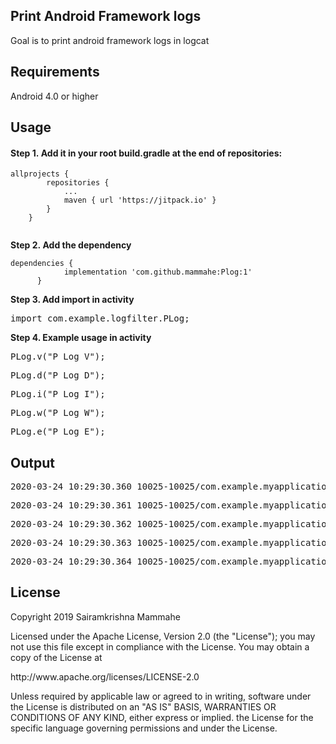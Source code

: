 <h2><strong>Print Android Framework logs</strong></h2>
<p>Goal is to print android framework logs in logcat</p>
<h2><strong>Requirements</strong></h2>
<p>Android 4.0 or higher&nbsp;</p>
<h2><strong> Usage</strong></h2>
<h4><strong>Step 1.&nbsp;</strong>Add it in your root build.gradle at the end of repositories:</h4>
<pre class="kode language-css code-toolbar"><code class=" kode language-css"><span class="token selector">allprojects</span> <span class="token punctuation">{</span>
		<span class="token selector">repositories</span> <span class="token punctuation">{</span>
			<span class="token selector">...
			maven</span> <span class="token punctuation">{</span> url <span class="token string">'https://jitpack.io'</span> <span class="token punctuation">}</span>
		<span class="token punctuation">}</span>
	<span class="token punctuation">}<br /><br /></span></code></pre>
<p><strong>Step 2.&nbsp;Add the dependency</strong></p>
<pre class="kode code-toolbar  language-css"><code id="depCodeGradle" class=" kode  language-css"><span class="token selector">dependencies</span> <span class="token punctuation">{</span>
	        implementation <span class="token string">'com.github.mammahe:Plog:1'</span>
	<span class="token punctuation">  }</span></code></pre>
<p><strong>Step 3. Add import in activity</strong></p>
<pre>import com.example.logfilter.PLog;</pre>
<p><strong>Step 4. Example usage in activity</strong></p>
<pre>PLog.v("P Log V");</pre>
<pre>PLog.d("P Log D");</pre>
<pre>PLog.i("P Log I");</pre>
<pre>PLog.w("P Log W");</pre>
<pre>PLog.e("P Log E");</pre>

<h2>Output</h2>
<p><pre>2020-03-24 10:29:30.360 10025-10025/com.example.myapplication V/com.example.myapplication.MainActivity: 2020-03-24 10:29:30.359 com.example.myapplication.MainActivity#onCreate:18 P Log V</pre></p>
<p><pre>2020-03-24 10:29:30.361 10025-10025/com.example.myapplication V/com.example.myapplication.MainActivity: 2020-03-24 10:29:30.360 com.example.myapplication.MainActivity#onCreate:19 P Log D</pre></p>
<p><pre>2020-03-24 10:29:30.362 10025-10025/com.example.myapplication V/com.example.myapplication.MainActivity: 2020-03-24 10:29:30.361 com.example.myapplication.MainActivity#onCreate:20 P Log I</pre></p>
<p><pre>2020-03-24 10:29:30.363 10025-10025/com.example.myapplication V/com.example.myapplication.MainActivity: 2020-03-24 10:29:30.362 com.example.myapplication.MainActivity#onCreate:21 P Log W</pre></p>
<p><pre>2020-03-24 10:29:30.364 10025-10025/com.example.myapplication V/com.example.myapplication.MainActivity: 2020-03-24 10:29:30.363 com.example.myapplication.MainActivity#onCreate:22 P Log E</pre></p>
<h2>License</h2>
<p>Copyright 2019 Sairamkrishna Mammahe</p>
<p>Licensed under the Apache License, Version 2.0 (the "License"); you may not use this file except in compliance with the License. You may obtain a copy of the License at</p>
<p>http://www.apache.org/licenses/LICENSE-2.0</p>
<p>Unless required by applicable law or agreed to in writing, software under the License is distributed on an "AS IS" BASIS, WARRANTIES OR CONDITIONS OF ANY KIND, either express or implied. the License for the specific language governing permissions and under the License.</p>
